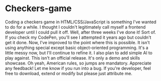 # Checkers-game

Coding a checkers game in HTML/CSS/JavaScript is something I've wanted to do for a while. I thought I couldn't legitimately call myself a frontend developer until I could pull it off. Well, after three weeks I've done it! Sort of. If you check my CodePen, you'll see I attempted it years ago but couldn't get it done. Now, I've improved to the point where this is possible. It isn't using anything special except basic object-oriented programming. It's a little messy now, but I'll continue to refine it. I also plan to add simple AI to play against. This isn't an official release. It's only a demo and skills showcase. Oh yeah, American rules, so jumps are mandatory. Appreciate any feedback! Let me know if you run into a bug. If you're developer, feel free to download, extend or modify but please just attribute me.
